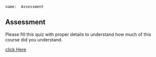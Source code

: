 ```ngMeta
name:  Assessment
```

## Assessment

Please fill this quiz with proper details to understand how much of this course did you understand.

[click Here](https://docs.google.com/forms/d/e/1FAIpQLSfFw-YQ5QBBpepw-McSBnJU7yGsO0wfnji-g2mu7YPq2va6uA/viewform)